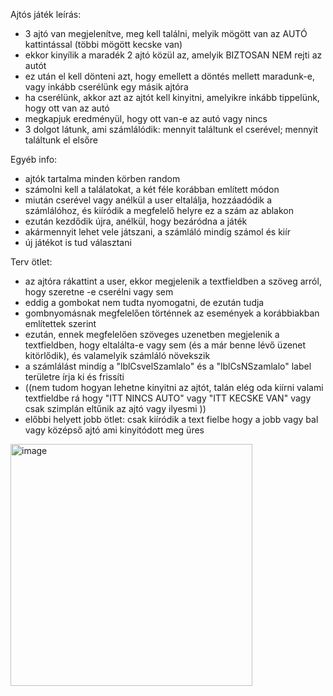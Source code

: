 Ajtós játék leírás:
- 3 ajtó van megjelenítve, meg kell találni, melyik mögött van az AUTÓ kattintással (többi mögött kecske van)
- ekkor kinyílik a maradék 2 ajtó közül az, amelyik BIZTOSAN NEM rejti az autót
- ez után el kell dönteni azt, hogy emellett a döntés mellett maradunk-e, vagy inkább cserélünk egy másik ajtóra
- ha cserélünk, akkor azt az ajtót kell kinyitni, amelyikre inkább tippelünk, hogy ott van az autó
- megkapjuk eredményül, hogy ott van-e az autó vagy nincs
- 3 dolgot látunk, ami számlálódik: mennyit találtunk el cserével; mennyit találtunk el elsőre

Egyéb info:
- ajtók tartalma minden körben random
- számolni kell a találatokat, a két féle korábban említett módon
- miután cserével vagy anélkül a user eltalálja, hozzáadódik a számlálóhoz, és kiíródik a megfelelő helyre ez a szám az ablakon
- ezután kezdődik újra, anélkül, hogy bezáródna a játék
- akármennyit lehet vele játszani, a számláló mindíg számol és kiír
- új játékot is tud választani

Terv ötlet:
- az ajtóra rákattint a user, ekkor megjelenik a textfieldben a szöveg arról, hogy szeretne -e cserélni vagy sem
- eddig a gombokat nem tudta nyomogatni, de ezután tudja
- gombnyomásnak megfelelően történnek az események a korábbiakban említettek szerint
- ezután, ennek megfelelően szöveges uzenetben megjelenik a textfieldben, hogy eltalálta-e vagy sem (és a már benne lévő üzenet kitörlődik), és valamelyik számláló növekszik
- a számlálást mindíg a "lblCsvelSzamlalo" és a "lblCsNSzamlalo" label területre írja ki és frissíti
- ((nem tudom hogyan lehetne kinyitni az ajtót, talán elég oda kiírni valami textfieldbe rá hogy "ITT NINCS AUTO" vagy "ITT KECSKE VAN" vagy csak szimplán eltűnik az ajtó vagy ilyesmi ))
- előbbi helyett jobb ötlet: csak kiíródik a text fielbe hogy a jobb vagy bal vagy középső ajtó ami kinyitódott meg üres

<img width="387" alt="image" src="https://github.com/user-attachments/assets/46cd60b4-052d-4a79-897d-e84d45e6a761">
